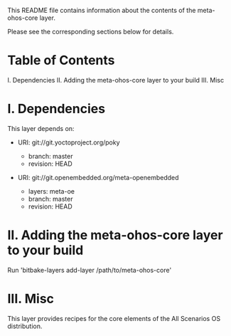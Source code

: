 <!--
SPDX-FileCopyrightText: Huawei Inc.

SPDX-License-Identifier: Apache-2.0
-->

This README file contains information about the contents of the meta-ohos-core layer.

Please see the corresponding sections below for details.

Table of Contents
=================

  I. Dependencies
 II. Adding the meta-ohos-core layer to your build
III. Misc

I. Dependencies
===============

This layer depends on:

- URI: git://git.yoctoproject.org/poky
  - branch: master
  - revision: HEAD

- URI: git://git.openembedded.org/meta-openembedded
  - layers: meta-oe
  - branch: master
  - revision: HEAD

II. Adding the meta-ohos-core layer to your build
=================================================

Run 'bitbake-layers add-layer /path/to/meta-ohos-core'

III. Misc
=========

This layer provides recipes for the core elements of the All Scenarios OS distribution.
